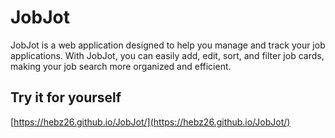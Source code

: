 # JobJot
JobJot is a web application designed to help you manage and track your job applications. With JobJot, you can easily add, edit, sort, and filter job cards, making your job search more organized and efficient.

## Try it for yourself
[https://hebz26.github.io/JobJot/](https://hebz26.github.io/JobJot/)
